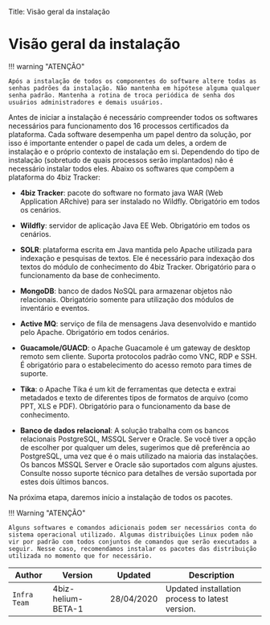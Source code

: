 Title: Visão geral da instalação

# Visão geral da instalação

!!! warning "ATENÇÃO"

    Após a instalação de todos os componentes do software altere todas as senhas padrões da instalação. Não mantenha em hipótese alguma qualquer senha padrão. Mantenha a rotina de troca periódica de senha dos usuários administradores e demais usuários.

Antes de iniciar a instalação é necessário compreender todos os softwares necessários para funcionamento dos 16 processos certificados da plataforma. Cada software desempenha um papel dentro da solução, por isso é importante entender o papel de cada um deles, a ordem de instalação e o próprio contexto de instalação em si. Dependendo do tipo de instalação (sobretudo de quais processos serão implantados) não é necessário instalar todos eles. Abaixo os softwares que compõem a plataforma do 4biz Tracker:

- **4biz Tracker**: pacote do software no formato java WAR (Web Application ARchive) para ser instalado no Wildfly. Obrigatório em todos os cenários.

- **Wildfly**: servidor de aplicação Java EE Web. Obrigatório em todos os cenários.

- **SOLR**: plataforma escrita em Java mantida pelo Apache utilizada para indexação e pesquisas de textos. Ele é necessário para indexação dos textos do módulo de conhecimento do 4biz Tracker. Obrigatório para o funcionamento da base de conhecimento.

- **MongoDB**: banco de dados NoSQL para armazenar objetos não relacionais. Obrigatório somente para utilização dos módulos de inventário e eventos.

- **Active MQ**: serviço de fila de mensagens Java desenvolvido e mantido pelo Apache. Obrigatório em todos cenários.

- **Guacamole/GUACD**: o Apache Guacamole é um gateway de desktop remoto sem cliente. Suporta protocolos padrão como VNC, RDP e SSH. É obrigatório para o estabelecimento do acesso remoto para times de suporte.

- **Tika**: o Apache Tika é um kit de ferramentas que detecta e extrai metadados e texto de diferentes tipos de formatos de arquivo (como PPT, XLS e PDF). Obrigatório para o funcionamento da base de conhecimento.

- **Banco de dados relacional**: A solução trabalha com os bancos relacionais PostgreSQL, MSSQL Server e Oracle. Se você tiver a opção de escolher por qualquer um deles, sugerimos que dê preferência ao PostgreSQL, uma vez que é o mais utilizado na maioria das instalações. Os bancos MSSQL Server e Oracle são suportados com alguns ajustes. Consulte nosso suporte técnico para detalhes de versão suportada por estes dois últimos bancos.

Na próxima etapa, daremos início a instalação de todos os pacotes.

!!! Warning "ATENÇÃO"

    Alguns softwares e comandos adicionais podem ser necessários conta do sistema operacional utilizado. Algumas distribuições Linux podem não vir por padrão com todos conjuntos de comandos que serão executados a seguir. Nesse caso, recomendamos instalar os pacotes das distribuição utilizada no momento que for necessário.



Author         | Version   | Updated             | Description
-------------- | ------ | ------------------- | -----------
`Infra Team` | 4biz-helium-BETA-1 | 28/04/2020| Updated installation process to latest version.
